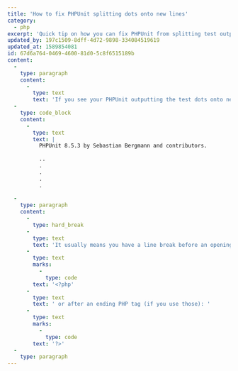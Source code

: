 ```yaml
---
title: 'How to fix PHPUnit splitting dots onto new lines'
category:
  - php
excerpt: 'Quick tip on how you can fix PHPUnit from splitting test output onto new lines.'
updated_by: 197c1509-8dff-4d72-9898-334084519619
updated_at: 1589854081
id: 67d6a764-0469-4600-81d0-5c8f6515189b
content:
  -
    type: paragraph
    content:
      -
        type: text
        text: 'If you see your PHPUnit outputting the test dots onto new lines like so:'
  -
    type: code_block
    content:
      -
        type: text
        text: |
          PHPUnit 8.5.3 by Sebastian Bergmann and contributors.
          
          ..
          .
          .
          .
          .                                                              6 / 6 (100%)
          
  -
    type: paragraph
    content:
      -
        type: hard_break
      -
        type: text
        text: 'It usually means you have a line break before an opening PHP tag:  '
      -
        type: text
        marks:
          -
            type: code
        text: '<?php'
      -
        type: text
        text: ' or after an ending PHP tag (if you use those): '
      -
        type: text
        marks:
          -
            type: code
        text: '?>'
  -
    type: paragraph
---
```

